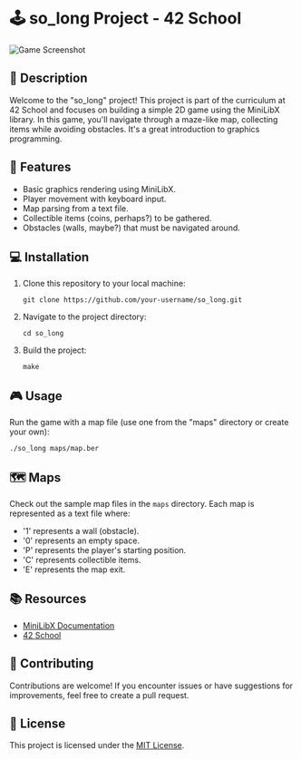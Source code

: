 # :joystick: so_long Project - 42 School

![Game Screenshot](screenshot.png)

## :book: Description

Welcome to the "so_long" project! This project is part of the curriculum at 42 School and focuses on building a simple 2D game using the MiniLibX library. In this game, you'll navigate through a maze-like map, collecting items while avoiding obstacles. It's a great introduction to graphics programming.

## :star2: Features

- Basic graphics rendering using MiniLibX.
- Player movement with keyboard input.
- Map parsing from a text file.
- Collectible items (coins, perhaps?) to be gathered.
- Obstacles (walls, maybe?) that must be navigated around.

## :computer: Installation

1. Clone this repository to your local machine:

   ```
   git clone https://github.com/your-username/so_long.git
   ```

2. Navigate to the project directory:

   ```
   cd so_long
   ```

3. Build the project:

   ```
   make
   ```

## :video_game: Usage

Run the game with a map file (use one from the "maps" directory or create your own):

```
./so_long maps/map.ber
```

## :world_map: Maps

Check out the sample map files in the `maps` directory. Each map is represented as a text file where:

- '1' represents a wall (obstacle).
- '0' represents an empty space.
- 'P' represents the player's starting position.
- 'C' represents collectible items.
- 'E' represents the map exit.

## :books: Resources

- [MiniLibX Documentation](https://harm-smits.github.io/42docs/libs/minilibx)
- [42 School](https://www.42.fr/)

## :muscle: Contributing

Contributions are welcome! If you encounter issues or have suggestions for improvements, feel free to create a pull request.

## :page_with_curl: License

This project is licensed under the [MIT License](LICENSE).
